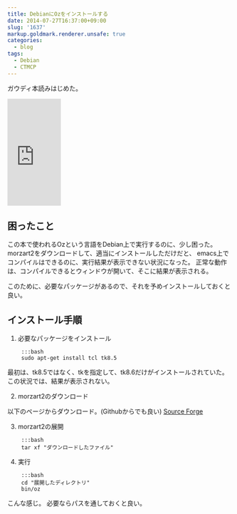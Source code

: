 ```yaml
---
title: DebianにOzをインストールする
date: 2014-07-27T16:37:00+09:00
slug: '1637'
markup.goldmark.renderer.unsafe: true
categories:
  - blog
tags:
  - Debian
  - CTMCP
---
```


ガウディ本読みはじめた。

<iframe src="http://rcm-fe.amazon-adsystem.com/e/cm?lt1=_blank&bc1=000000&IS2=1&nou=1&bg1=FFFFFF&fc1=000000&lc1=0000FF&t=l0fb-22&o=9&p=8&l=as4&m=amazon&f=ifr&ref=ss_til&asins=4798113468" style="width:120px;height:240px;" scrolling="no" marginwidth="0" marginheight="0" frameborder="0"></iframe>

## 困ったこと
この本で使われるOzという言語をDebian上で実行するのに、少し困った。
morzart2をダウンロードして、適当にインストールしただけだと、
emacs上でコンパイルはできるのに、実行結果が表示できない状況になった。
正常な動作は、コンパイルできるとウィンドウが開いて、そこに結果が表示される。

このために、必要なパッケージがあるので、それを予めインストールしておくと良い。

## インストール手順
1. 必要なパッケージをインストール

        :::bash
        sudo apt-get install tcl tk8.5

  最初は、tk8.5ではなく、tkを指定して、tk8.6だけがインストールされていた。
  この状況では、結果が表示されない。

2. morzart2のダウンロード

  以下のページからダウンロード。(Githubからでも良い)
  [Source Forge](http://sourceforge.net/projects/mozart-oz/files/)

3. morzart2の展開

        :::bash
        tar xf "ダウンロードしたファイル"

4. 実行

        :::bash
        cd "展開したディレクトリ"
        bin/oz

こんな感じ。
必要ならパスを通しておくと良い。
